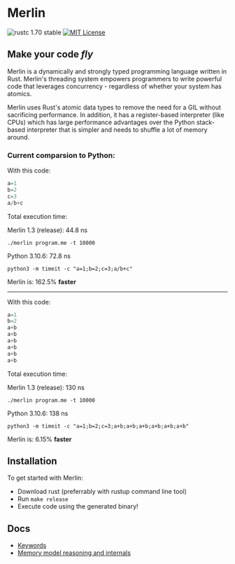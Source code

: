 # Merlin

![rustc 1.70 stable](https://img.shields.io/badge/rustc-1.70.0-brightgreen)
[![MIT License](https://img.shields.io/badge/License-MIT-informational)](LICENSE)

<h2><strong>Make your code <i>fly</i></strong></h2>

Merlin is a dynamically and strongly typed programming language written in Rust. Merlin's threading system empowers programmers to write powerful code that leverages concurrency - regardless of whether your system has atomics.

Merlin uses Rust's atomic data types to remove the need for a GIL without sacrificing performance.
In addition, it has a register-based interpreter (like CPUs) which has large performance advantages over the Python stack-based interpreter that is simpler and needs to shuffle a lot of memory around.

### Current comparsion to Python:

With this code:
```Python
a=1
b=2
c=3
a/b+c
```
Total execution time:

Merlin 1.3 (release): 44.8 ns

`./merlin program.me -t 10000`

Python 3.10.6: 72.8 ns 

`python3 -m timeit -c "a=1;b=2;c=3;a/b+c"`

Merlin is: 162.5% **faster**

***

With this code:
```Python
a=1
b=2
a+b
a+b
a+b
a+b
a+b
a+b
```
Total execution time:

Merlin 1.3 (release): 130 ns

`./merlin program.me -t 10000`

Python 3.10.6: 138 ns 

`python3 -m timeit -c "a=1;b=2;c=3;a+b;a+b;a+b;a+b;a+b;a+b"`

Merlin is: 6.15% **faster**

## Installation
To get started with Merlin:
- Download rust (preferrably with rustup command line tool)
- Run `make release`
- Execute code using the generated binary!

## Docs
- [Keywords](docs/keywords.md)
- [Memory model reasoning and internals](docs/memory_model.md)